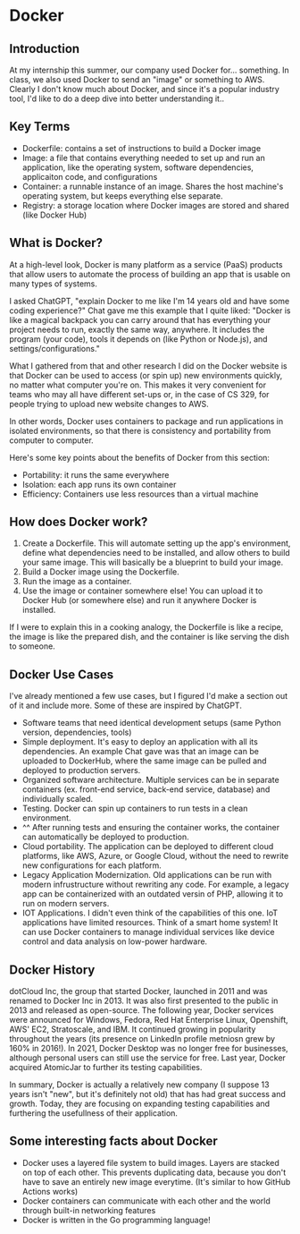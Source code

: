 # Docker

## Introduction

At my internship this summer, our company used Docker for... something. In class, we also used Docker to send an "image" or something to AWS. Clearly I don't know much about Docker, and since it's a popular industry tool, I'd like to do a deep dive into better understanding it..

## Key Terms

- Dockerfile: contains a set of instructions to build a Docker image
- Image: a file that contains everything needed to set up and run an application, like the operating system, software dependencies, applicaiton code, and configurations
- Container: a runnable instance of an image. Shares the host machine's operating system, but keeps everything else separate.
- Registry: a storage location where Docker images are stored and shared (like Docker Hub)

## What is Docker?

At a high-level look, Docker is many platform as a service (PaaS) products that allow users to automate the process of building an app that is usable on many types of systems.

I asked ChatGPT, "explain Docker to me like I'm 14 years old and have some coding experience?" Chat gave me this example that I quite liked: "Docker is like a magical backpack you can carry around that has everything your project needs to run, exactly the same way, anywhere. It includes the program (your code), tools it depends on (like Python or Node.js), and settings/configurations."

What I gathered from that and other research I did on the Docker website is that Docker can be used to access (or spin up) new environments quickly, no matter what computer you're on. This makes it very convenient for teams who may all have different set-ups or, in the case of CS 329, for people trying to upload new website changes to AWS.

In other words, Docker uses containers to package and run applications in isolated environments, so that there is consistency and portability from computer to computer.

Here's some key points about the benefits of Docker from this section:
- Portability: it runs the same everywhere
- Isolation: each app runs its own container
- Efficiency: Containers use less resources than a virtual machine

## How does Docker work?

1. Create a Dockerfile. This will automate setting up the app's environment, define what dependencies need to be installed, and allow others to build your same image. This will basically be a blueprint to build your image. 
2. Build a Docker image using the Dockerfile.
3. Run the image as a container.
4. Use the image or container somewhere else! You can upload it to Docker Hub (or somewhere else) and run it anywhere Docker is installed.

If I were to explain this in a cooking analogy, the Dockerfile is like a recipe, the image is like the prepared dish, and the container is like serving the dish to someone.

## Docker Use Cases

I've already mentioned a few use cases, but I figured I'd make a section out of it and include more. Some of these are inspired by ChatGPT.
- Software teams that need identical development setups (same Python version, dependencies, tools)
- Simple deployment. It's easy to deploy an application with all its dependencies. An example Chat gave was that an image can be uploaded to DockerHub, where the same image can be pulled and deployed to production servers.
- Organized software architecture. Multiple services can be in separate containers (ex. front-end service, back-end service, database) and individually scaled.
- Testing. Docker can spin up containers to run tests in a clean environment.
- ^^ After running tests and ensuring the container works, the container can automatically be deployed to production.
- Cloud portability. The application can be deployed to different cloud platforms, like AWS, Azure, or Google Cloud, without the need to rewrite new configurations for each platform.
- Legacy Application Modernization. Old applications can be run with modern infrustructure without rewriting any code. For example, a legacy app can be containerized with an outdated versin of PHP, allowing it to run on modern servers.
- IOT Applications. I didn't even think of the capabilities of this one. IoT applications have limited resources. Think of a smart home system! It can use Docker containers to manage individual services like device control and data analysis on low-power hardware.

## Docker History

dotCloud Inc, the group that started Docker, launched in 2011 and was renamed to Docker Inc in 2013. It was also first presented to the public in 2013 and released as open-source. The following year, Docker services were announced for Windows, Fedora, Red Hat Enterprise Linux, Openshift, AWS' EC2, Stratoscale, and IBM. It continued growing in popularity throughout the years (its presence on LinkedIn profile metniosn grew by 160% in 2016!). In 2021, Docker Desktop was no longer free for businesses, although personal users can still use the service for free. Last year, Docker acquired AtomicJar to further its testing capabilities. 

In summary, Docker is actually a relatively new company (I suppose 13 years isn't "new", but it's definitely not old) that has had great success and growth. Today, they are focusing on expanding testing capabilities and furthering the usefullness of their application.

## Some interesting facts about Docker

- Docker uses a layered file system to build images. Layers are stacked on top of each other. This prevents duplicating data, because you don't have to save an entirely new image everytime. (It's similar to how GitHub Actions works)
- Docker containers can communicate with each other and the world through built-in networking features
- Docker is written in the Go programming language!
